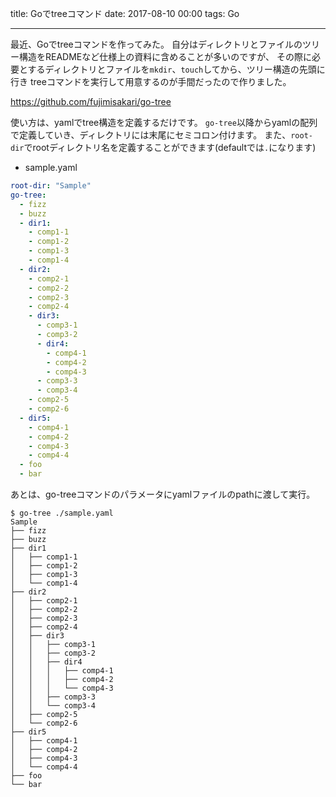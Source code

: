 title: Goでtreeコマンド
date: 2017-08-10 00:00
tags: Go

---

最近、Goでtreeコマンドを作ってみた。
自分はディレクトリとファイルのツリー構造をREADMEなど仕様上の資料に含めることが多いのですが、
その際に必要とするディレクトリとファイルを`mkdir`、`touch`してから、ツリー構造の先頭に行き
treeコマンドを実行して用意するのが手間だったので作りました。

https://github.com/fujimisakari/go-tree

使い方は、yamlでtree構造を定義するだけです。
`go-tree`以降からyamlの配列で定義していき、ディレクトリには末尾にセミコロン付けます。
また、`root-dir`でrootディレクトリ名を定義することができます(defaultでは`.`になります)

- sample.yaml
```yaml
root-dir: "Sample"
go-tree:
  - fizz
  - buzz
  - dir1:
    - comp1-1
    - comp1-2
    - comp1-3
    - comp1-4
  - dir2:
    - comp2-1
    - comp2-2
    - comp2-3
    - comp2-4
    - dir3:
      - comp3-1
      - comp3-2
      - dir4:
        - comp4-1
        - comp4-2
        - comp4-3
      - comp3-3
      - comp3-4
    - comp2-5
    - comp2-6
  - dir5:
    - comp4-1
    - comp4-2
    - comp4-3
    - comp4-4
  - foo
  - bar
```

あとは、go-treeコマンドのパラメータにyamlファイルのpathに渡して実行。
```
$ go-tree ./sample.yaml
Sample
├── fizz
├── buzz
├── dir1
│   ├── comp1-1
│   ├── comp1-2
│   ├── comp1-3
│   └── comp1-4
├── dir2
│   ├── comp2-1
│   ├── comp2-2
│   ├── comp2-3
│   ├── comp2-4
│   ├── dir3
│   │   ├── comp3-1
│   │   ├── comp3-2
│   │   ├── dir4
│   │   │   ├── comp4-1
│   │   │   ├── comp4-2
│   │   │   └── comp4-3
│   │   ├── comp3-3
│   │   └── comp3-4
│   ├── comp2-5
│   └── comp2-6
├── dir5
│   ├── comp4-1
│   ├── comp4-2
│   ├── comp4-3
│   └── comp4-4
├── foo
└── bar
```
